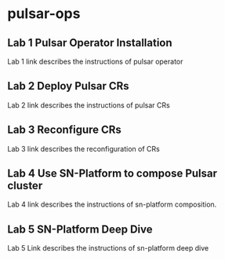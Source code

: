 # pulsar-ops

## Lab 1 Pulsar Operator Installation

Lab 1 link describes the instructions of pulsar operator

## Lab 2 Deploy Pulsar CRs

Lab 2 link describes the instructions of pulsar CRs

## Lab 3 Reconfigure CRs

Lab 3 link describes the reconfiguration of CRs

## Lab 4 Use SN-Platform to compose Pulsar cluster

Lab 4 link describes the instructions of sn-platform composition.

## Lab 5 SN-Platform Deep Dive

Lab 5 Link describes the instructions of sn-platform deep dive
